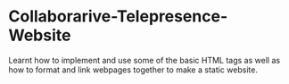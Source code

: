 # Collaborarive-Telepresence-Website

Learnt how to implement and use some of the basic HTML tags as well as how to format and link webpages together to make a static website. 
